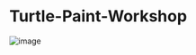 # Turtle-Paint-Workshop
![image](https://github.com/AnjolGonzalez/Turtle-Paint-Workshop/assets/146877064/412d8b5a-4783-4b2c-bc2c-97b58a2d1375)

